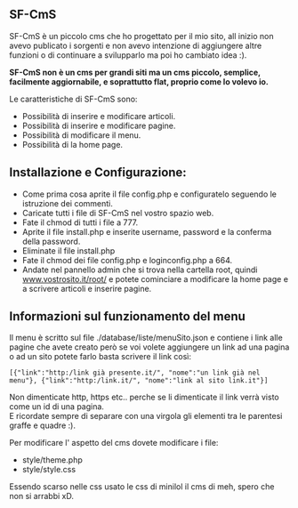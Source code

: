 ## SF-CmS ##

SF-CmS è un piccolo cms che ho progettato per il mio sito, all inizio non avevo publicato i sorgenti e non avevo intenzione di aggiungere altre funzioni o di continuare a svilupparlo ma poi ho cambiato idea :).

**SF-CmS non è un cms per grandi siti ma un cms piccolo, semplice, facilmente aggiornabile, e soprattutto flat, proprio come lo volevo io.**

Le caratteristiche di SF-CmS sono:

- Possibilità di inserire e modificare articoli.
- Possibilità di inserire e modificare pagine.
- Possibilità di modificare il menu.
- Possibilità di la home page.

## Installazione e Configurazione: ##

- Come prima cosa aprite il file config.php e configuratelo seguendo le istruzione dei commenti.
- Caricate tutti i file di SF-CmS nel vostro spazio web.
- Fate il chmod di tutti i file a 777.
- Aprite il file install.php e inserite username, password e la conferma della password.
- Eliminate il file install.php
- Fate il chmod dei file config.php e loginconfig.php a 664.
- Andate nel pannello admin che si trova nella cartella root, quindi www.vostrosito.it/root/ e potete cominciare a modificare la home page e a scrivere articoli e inserire pagine.

## Informazioni sul funzionamento del menu ##

Il menu è scritto sul file ./database/liste/menuSito.json e contiene i link alle pagine che avete creato però se voi volete aggiungere un link ad una pagina o ad un sito potete farlo basta scrivere il link così:

`[{"link":"http:/link già presente.it/", "nome":"un link già nel menu"}, {"link":"http:/link.it/", "nome":"link al sito link.it"}]`  

Non dimenticate http, https etc.. perche se li dimenticate il link verrà visto come un id di una pagina.  
E ricordate sempre di separare con una virgola gli elementi tra le parentesi graffe e quadre :).  

Per modificare l' aspetto del cms dovete modificare i file:

- style/theme.php
- style/style.css

Essendo scarso nelle css usato le css di minilol il cms di meh, spero che non si arrabbi xD.
